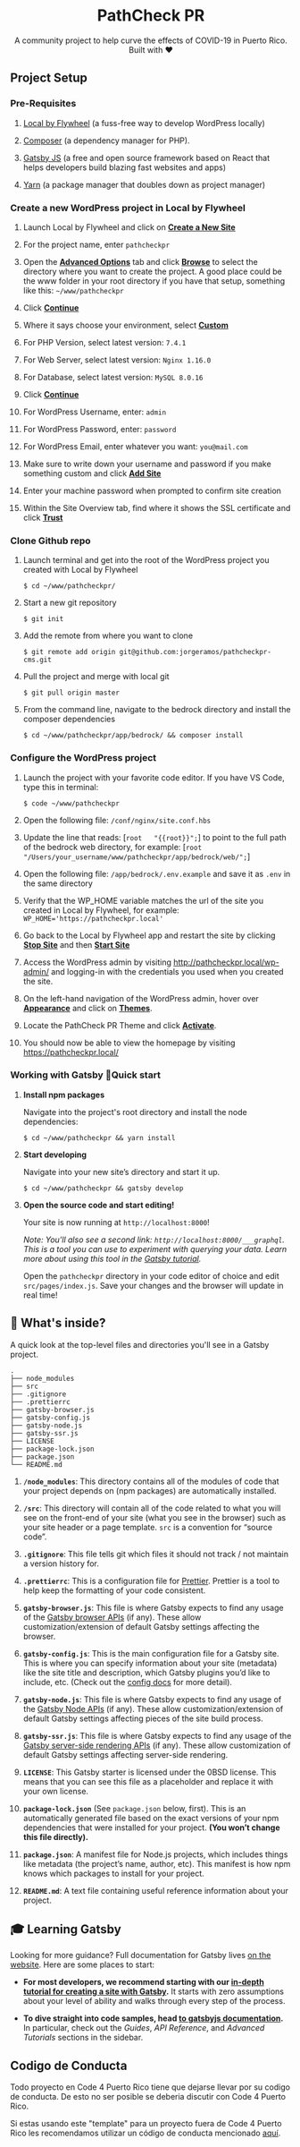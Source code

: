 <h1 align="center">
PathCheck PR
</h1>

<p align="center">
  A community project to help curve the effects of COVID-19 in Puerto Rico. Built with ❤️
</p>

## Project Setup

### Pre-Requisites

1. <a href="https://localwp.com/">Local by Flywheel</a> (a fuss-free way to develop WordPress locally)

2. <a href="https://getcomposer.org/">Composer</a> (a dependency manager for PHP).

3. <a href="https://www.gatsbyjs.org/">Gatsby JS</a> (a free and open source framework based on React that helps developers build blazing fast websites and apps)

4. <a href="https://yarnpkg.com/">Yarn</a> (a package manager that doubles down as project manager)

### Create a new WordPress project in Local by Flywheel

1. Launch Local by Flywheel and click on <u><strong>Create a New Site</strong></u>

2. For the project name, enter ```pathcheckpr```

3. Open the <u><strong>Advanced Options</strong></u> tab and click <u><strong>Browse</strong></u> to select the directory where you want to create the project. A good place could be the www folder in your root directory if you have that setup, something like this: ```~/www/pathcheckpr```

4. Click <u><strong>Continue</strong></u>

5. Where it says choose your environment, select <u><strong>Custom</strong></u>

6. For PHP Version, select latest version: ```7.4.1```

7. For Web Server, select latest version: ```Nginx 1.16.0```

8. For Database, select latest version: ```MySQL 8.0.16```

9. Click <u><strong>Continue</strong></u>

10. For WordPress Username, enter: ```admin```

11. For WordPress Password, enter: ```password```

12. For WordPress Email, enter whatever you want: ```you@mail.com```

13. Make sure to write down your username and password if you make something custom and click <u><strong>Add Site</strong></u>

14. Enter your machine password when prompted to confirm site creation

15. Within the Site Overview tab, find where it shows the SSL certificate and click <u><strong>Trust</strong></u>

### Clone Github repo

1. Launch terminal and get into the root of the WordPress project you created with Local by Flywheel

    ```shell
    $ cd ~/www/pathcheckpr/
    ```
2. Start a new git repository

    ```shell
    $ git init
    ```
3. Add the remote from where you want to clone

    ```shell
    $ git remote add origin git@github.com:jorgeramos/pathcheckpr-cms.git
    ```
4. Pull the project and merge with local git

    ```shell
    $ git pull origin master
    ```

5. From the command line, navigate to the bedrock directory and install the composer dependencies

    ```shell
    $ cd ~/www/pathcheckpr/app/bedrock/ && composer install
    ```

### Configure the WordPress project

1. Launch the project with your favorite code editor. If you have VS Code, type this in terminal: 

    ```shell
    $ code ~/www/pathcheckpr
    ```

2. Open the following file: ```/conf/nginx/site.conf.hbs```

3. Update the line that reads: [```root   "{{root}}";```] to point to the full path of the bedrock web directory, for example: [```root   "/Users/your_username/www/pathcheckpr/app/bedrock/web/";```]

4. Open the following file: ```/app/bedrock/.env.example``` and save it as ```.env``` in the same directory

5. Verify that the WP_HOME variable matches the url of the site you created in Local by Flywheel, for example: ```WP_HOME='https://pathcheckpr.local'```

6. Go back to the Local by Flywheel app and restart the site by clicking <u><strong>Stop Site</strong></u> and then <u><strong>Start Site</strong></u>

7. Access the WordPress admin by visiting <a href="http://pathcheckpr.local/wp-admin/">http://pathcheckpr.local/wp-admin/</a> and logging-in with the credentials you used when you created the site.

8. On the left-hand navigation of the WordPress admin, hover over <u><strong>Appearance</strong></u> and click on <u><strong>Themes</strong></u>.

9. Locate the PathCheck PR Theme and click <u><strong>Activate</strong></u>.

10. You should now be able to view the homepage by visiting <a href="https://pathcheckpr.local/">https://pathcheckpr.local/</a>

### Working with Gatsby 🚀Quick start

1.  **Install npm packages**

    Navigate into the project's root directory and install the node dependencies:

    ```shell
    $ cd ~/www/pathcheckpr && yarn install
    ```

2.  **Start developing**

    Navigate into your new site’s directory and start it up.

    ```shell
    $ cd ~/www/pathcheckpr && gatsby develop
    ```

1.  **Open the source code and start editing!**

    Your site is now running at `http://localhost:8000`!

    _Note: You'll also see a second link: _`http://localhost:8000/___graphql`_. This is a tool you can use to experiment with querying your data. Learn more about using this tool in the [Gatsby tutorial](https://www.gatsbyjs.org/tutorial/part-five/#introducing-graphiql)._

    Open the `pathcheckpr` directory in your code editor of choice and edit `src/pages/index.js`. Save your changes and the browser will update in real time!

## 🧐 What's inside?

A quick look at the top-level files and directories you'll see in a Gatsby project.

    .
    ├── node_modules
    ├── src
    ├── .gitignore
    ├── .prettierrc
    ├── gatsby-browser.js
    ├── gatsby-config.js
    ├── gatsby-node.js
    ├── gatsby-ssr.js
    ├── LICENSE
    ├── package-lock.json
    ├── package.json
    └── README.md

1.  **`/node_modules`**: This directory contains all of the modules of code that your project depends on (npm packages) are automatically installed.

2.  **`/src`**: This directory will contain all of the code related to what you will see on the front-end of your site (what you see in the browser) such as your site header or a page template. `src` is a convention for “source code”.

3.  **`.gitignore`**: This file tells git which files it should not track / not maintain a version history for.

4.  **`.prettierrc`**: This is a configuration file for [Prettier](https://prettier.io/). Prettier is a tool to help keep the formatting of your code consistent.

5.  **`gatsby-browser.js`**: This file is where Gatsby expects to find any usage of the [Gatsby browser APIs](https://www.gatsbyjs.org/docs/browser-apis/) (if any). These allow customization/extension of default Gatsby settings affecting the browser.

6.  **`gatsby-config.js`**: This is the main configuration file for a Gatsby site. This is where you can specify information about your site (metadata) like the site title and description, which Gatsby plugins you’d like to include, etc. (Check out the [config docs](https://www.gatsbyjs.org/docs/gatsby-config/) for more detail).

7.  **`gatsby-node.js`**: This file is where Gatsby expects to find any usage of the [Gatsby Node APIs](https://www.gatsbyjs.org/docs/node-apis/) (if any). These allow customization/extension of default Gatsby settings affecting pieces of the site build process.

8.  **`gatsby-ssr.js`**: This file is where Gatsby expects to find any usage of the [Gatsby server-side rendering APIs](https://www.gatsbyjs.org/docs/ssr-apis/) (if any). These allow customization of default Gatsby settings affecting server-side rendering.

9.  **`LICENSE`**: This Gatsby starter is licensed under the 0BSD license. This means that you can see this file as a placeholder and replace it with your own license.

10. **`package-lock.json`** (See `package.json` below, first). This is an automatically generated file based on the exact versions of your npm dependencies that were installed for your project. **(You won’t change this file directly).**

11. **`package.json`**: A manifest file for Node.js projects, which includes things like metadata (the project’s name, author, etc). This manifest is how npm knows which packages to install for your project.

12. **`README.md`**: A text file containing useful reference information about your project.

## 🎓 Learning Gatsby

Looking for more guidance? Full documentation for Gatsby lives [on the website](https://www.gatsbyjs.org/). Here are some places to start:

- **For most developers, we recommend starting with our [in-depth tutorial for creating a site with Gatsby](https://www.gatsbyjs.org/tutorial/).** It starts with zero assumptions about your level of ability and walks through every step of the process.

- **To dive straight into code samples, head [to gatsbyjs documentation](https://www.gatsbyjs.org/docs/).** In particular, check out the _Guides_, _API Reference_, and _Advanced Tutorials_ sections in the sidebar.

## Codigo de Conducta

Todo proyecto en Code 4 Puerto Rico tiene que dejarse llevar por su codigo de conducta. De esto no ser posible se deberia discutir con Code 4 Puerto Rico.

Si estas usando este "template" para un proyecto fuera de Code 4 Puerto Rico les recomendamos utilizar un código de conducta mencionado [aquí](https://opensource.guide/code-of-conduct/).
